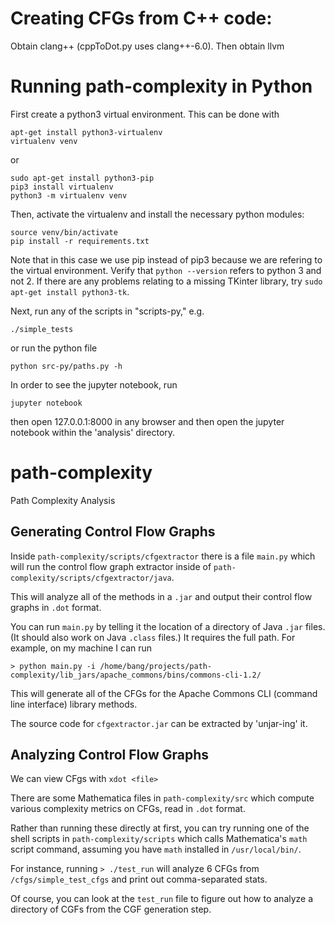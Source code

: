 # Creating CFGs from C++ code: 

Obtain clang++ (cppToDot.py uses clang++-6.0).
Then obtain llvm

# Running path-complexity in Python

First create a python3 virtual environment. This can be done with 

```
apt-get install python3-virtualenv
virtualenv venv 
```
or
``` 
sudo apt-get install python3-pip
pip3 install virtualenv 
python3 -m virtualenv venv 
```

Then, activate the virtualenv and install the necessary python modules:

```
source venv/bin/activate
pip install -r requirements.txt 
```

Note that in this case we use pip instead of pip3 because we are refering to the virtual environment. Verify that 
```python --version``` 
refers to python 3 and not 2. If there are any problems relating to a missing TKinter library, try
``` sudo apt-get install python3-tk ```.

Next, run any of the scripts in "scripts-py," e.g. 
```
./simple_tests
```
or run the python file 
``` 
python src-py/paths.py -h
```

In order to see the jupyter notebook, run 

```
jupyter notebook 
```
then open 127.0.0.1:8000 in any browser and then open the jupyter notebook within the 'analysis' directory. 

# path-complexity
Path Complexity Analysis 

## Generating Control Flow Graphs

Inside `path-complexity/scripts/cfgextractor` there is a file `main.py` which will run the control flow graph extractor inside of `path-complexity/scripts/cfgextractor/java`.

This will analyze all of the methods in a `.jar` and output their control flow graphs in `.dot` format.

You can run `main.py` by telling it the location of a directory of Java `.jar` files. (It should also work on Java `.class` files.) It requires the full path. For example, on my machine I can run

`> python main.py -i /home/bang/projects/path-complexity/lib_jars/apache_commons/bins/commons-cli-1.2/`

This will generate all of the CFGs for the Apache Commons CLI (command line interface) library methods. 

The source code for `cfgextractor.jar` can be extracted by 'unjar-ing' it. 

## Analyzing Control Flow Graphs

We can view CFgs with `xdot <file>` 

There are some Mathematica files in `path-complexity/src` which compute various complexity metrics on CFGs, read in `.dot` format. 

Rather than running these directly at first, you can try running one of the shell scripts in `path-complexity/scripts` which calls Mathematica's `math` script command, assuming you have `math` installed in `/usr/local/bin/`.

For instance, running `> ./test_run` will analyze 6 CFGs from `/cfgs/simple_test_cfgs` and print out comma-separated stats.

Of course, you can look at the `test_run` file to figure out how to analyze a directory of CGFs from the CGF generation step. 
